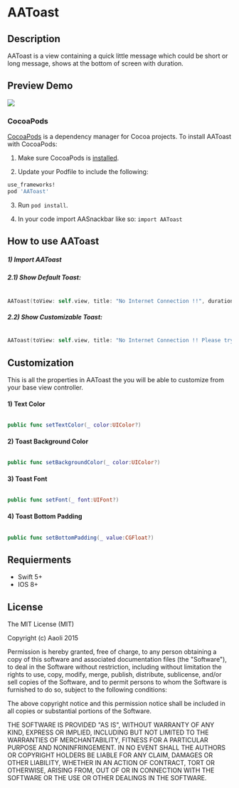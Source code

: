 # AAToast

## Description
AAToast is a view containing a quick little message which could be short or long message, shows at the bottom of screen with duration.

## Preview Demo
<img src="https://lh5.googleusercontent.com/QQETZV-IhhqDfIKf4zD-WcXv4IlzGvlhrtE7Eh9wJMSpQoB92I1RtA=w373-h642-p-b1-c0x00999999">

### CocoaPods
[CocoaPods][] is a dependency manager for Cocoa projects. To install AAToast with CocoaPods:

1. Make sure CocoaPods is [installed][CocoaPods Installation].

2. Update your Podfile to include the following:

``` ruby
use_frameworks!
pod 'AAToast'
```

3. Run `pod install`.

[CocoaPods]: https://cocoapods.org
[CocoaPods Installation]: https://guides.cocoapods.org/using/getting-started.html#getting-started

4. In your code import AASnackbar like so:
`import AAToast`

## How to use AAToast ##
##### 1) Import AAToast<br/>

##### 2.1) Show Default Toast:<br/>

```swift

AAToast(toView: self.view, title: "No Internet Connection !!", duration: 2).show()

```

##### 2.2) Show Customizable Toast:<br/> 

```swift

AAToast(toView: self.view, title: "No Internet Connection !! Please try again later", duration: 2,textColor: .white,backgroundColor: .black,font: UIFont.systemFont(ofSize: 18)).show()


```

## Customization ##
This is all the properties in AAToast the you will be able to customize from your base view controller.

#### 1) Text Color<br/>

```swift

public func setTextColor(_ color:UIColor?)

```

#### 2) Toast Background Color<br/>

```swift

public func setBackgroundColor(_ color:UIColor?)

```

#### 3) Toast Font<br/>

```swift

public func setFont(_ font:UIFont?)

```

#### 4) Toast Bottom Padding<br/>

```swift

public func setBottomPadding(_ value:CGFloat?)

```

## Requierments ##

* Swift 5+
* IOS 8+

## License ##

The MIT License (MIT)

Copyright (c) AaoIi 2015

Permission is hereby granted, free of charge, to any person obtaining a copy of this software and associated documentation files (the "Software"), to deal in the Software without restriction, including without limitation the rights to use, copy, modify, merge, publish, distribute, sublicense, and/or sell copies of the Software, and to permit persons to whom the Software is furnished to do so, subject to the following conditions:

The above copyright notice and this permission notice shall be included in all copies or substantial portions of the Software.

THE SOFTWARE IS PROVIDED "AS IS", WITHOUT WARRANTY OF ANY KIND, EXPRESS OR IMPLIED, INCLUDING BUT NOT LIMITED TO THE WARRANTIES OF MERCHANTABILITY, FITNESS FOR A PARTICULAR PURPOSE AND NONINFRINGEMENT. IN NO EVENT SHALL THE AUTHORS OR COPYRIGHT HOLDERS BE LIABLE FOR ANY CLAIM, DAMAGES OR OTHER LIABILITY, WHETHER IN AN ACTION OF CONTRACT, TORT OR OTHERWISE, ARISING FROM, OUT OF OR IN CONNECTION WITH THE SOFTWARE OR THE USE OR OTHER DEALINGS IN THE SOFTWARE.
